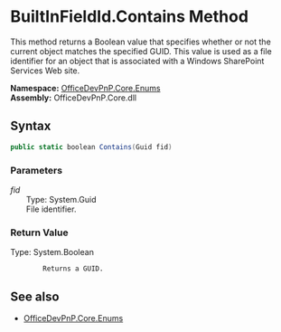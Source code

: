 # BuiltInFieldId.Contains Method  
This method returns a Boolean value that specifies whether or not the current object matches the specified GUID. This value is used as a file identifier for an object that is associated with a Windows SharePoint Services Web site.  

**Namespace:** [OfficeDevPnP.Core.Enums](OfficeDevPnP.Core.Enums.md)  
**Assembly:** OfficeDevPnP.Core.dll  
## Syntax
```C#
public static boolean Contains(Guid fid)
```
### Parameters
*fid*  
&emsp;&emsp;Type: System.Guid  
&emsp;&emsp;File identifier.  
  
### Return Value
Type: System.Boolean  

            Returns a GUID.
            

## See also
- [OfficeDevPnP.Core.Enums](OfficeDevPnP.Core.Enums.md)
